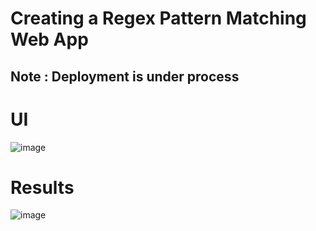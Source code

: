 # Creating a Regex Pattern Matching Web App


## Note : Deployment is under process

# UI

![image](https://github.com/SDineshKumar1304/Regex_Matching_Web_App/assets/125432987/44d050e5-5555-4b8d-ae1e-e84887394278)


# Results
![image](https://github.com/SDineshKumar1304/Regex_Matching_Web_App/assets/125432987/95ca2690-bc00-4530-b707-764d51ddcf79)
